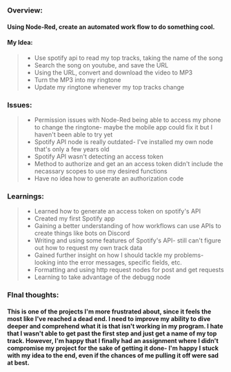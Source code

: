 ### Overview:  
#### Using Node-Red, create an automated work flow to do something cool.

#### My Idea:  

> - Use spotify api to read my top tracks, taking the name of the song  
> - Search the song on youtube, and save the URL  
> - Using the URL, convert and download the video to MP3
> - Turn the MP3 into my ringtone
> - Update my ringtone whenever my top tracks change

### Issues:

> - Permission issues with Node-Red being able to access my phone to change the ringtone- maybe the mobile app could fix it but I haven't been able to try yet
> - Spotify API node is really outdated- I've installed my own node that's only a few years old
> - Spotify API wasn't detecting an access token
> - Method to authorize and get an an access token didn't include the necassary scopes to use my desired functions  
> - Have no idea how to generate an authorization code

### Learnings:

> - Learned how to generate an access token on spotify's API
> - Created my first Spotify app
> - Gaining a better understanding of how workflows can use APIs to create things like bots on Discord
> - Writing and using some features of Spotify's API- still can't figure out how to request my own track data
> - Gained further insight on how I should tackle my problems- looking into the error messages, specific fields, etc.
> - Formatting and using http request nodes for post and get requests
> - Learning to take advantage of the debugg node

### FInal thoughts:

#### This is one of the projects I'm more frustrated about, since it feels the most like I've reached a dead end. I need to improve my ability to dive deeper and comprehend what it is that isn't working in my program. I hate that I wasn't able to get past the first step and just get a name of my top track. However, I'm happy that I finally had an assignment where I didn't compromise my project for the sake of getting it done- I'm happy I stuck with my idea to the end, even if the chances of me pulling it off were sad at best.
